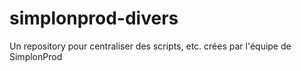 # simplonprod-divers
Un repository pour centraliser des scripts, etc. crées par l'équipe de SimplonProd
